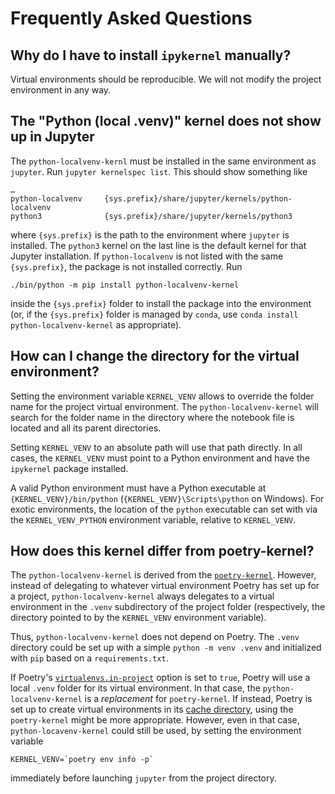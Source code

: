# Frequently Asked Questions

## Why do I have to install `ipykernel` manually?

Virtual environments should be reproducible. We will not modify the project environment in any way.

## The "Python (local .venv)" kernel does not show up in Jupyter

The `python-localvenv-kernl` must be installed in the same environment as `jupyter`. Run `jupyter kernelspec list`. This should show something like

```
…
python-localvenv     {sys.prefix}/share/jupyter/kernels/python-localvenv
python3              {sys.prefix}/share/jupyter/kernels/python3
```

where `{sys.prefix}` is the path to the environment where `jupyter` is installed. The `python3` kernel on the last line is the default kernel for that Jupyter installation. If `python-localvenv` is not listed with the same `{sys.prefix}`, the package is not installed correctly. Run

```
./bin/python -m pip install python-localvenv-kernel
```

inside the `{sys.prefix}` folder to install the package into the environment (or, if the `{sys.prefix}` folder is managed by `conda`, use `conda install python-localvenv-kernel` as appropriate).


## How can I change the directory for the virtual environment?

Setting the environment variable `KERNEL_VENV` allows to override the folder name for the project virtual environment. The `python-localvenv-kernel` will search for the folder name in the directory where the notebook file is located and all its parent directories.

Setting `KERNEL_VENV` to an absolute path will use that path directly. In all cases, the `KERNEL_VENV` must point to a Python environment and have the `ipykernel` package installed.

A valid Python environment must have a Python executable at `{KERNEL_VENV}/bin/python` (`{KERNEL_VENV}\Scripts\python` on Windows). For exotic environments, the location of the `python` executable can set with via the `KERNEL_VENV_PYTHON` environment variable, relative to `KERNEL_VENV`.


## How does this kernel differ from poetry-kernel?

The `python-localvenv-kernel` is derived from the [`poetry-kernel`](https://github.com/pathbird/poetry-kernel). However, instead of delegating to whatever virtual environment Poetry has set up for a project, `python-localvenv-kernel` always delegates to a virtual environment in the `.venv` subdirectory of the project folder (respectively, the directory pointed to by the `KERNEL_VENV` environment variable).

Thus, `python-localvenv-kernel` does not depend on Poetry. The `.venv` directory could be set up with a simple `python -m venv .venv` and initialized with `pip` based on a `requirements.txt`.

If Poetry's [`virtualenvs.in-project`](https://python-poetry.org/docs/configuration/#virtualenvsin-project) option is set to `true`, Poetry will use a local `.venv` folder for its virtual environment. In that case, the `python-localvenv-kernel` is a *replacement* for `poetry-kernel`. If instead, Poetry is set up to create virtual environments in its [cache directory](https://python-poetry.org/docs/configuration/#cache-directory), using the `poetry-kernel` might be more appropriate. However, even in that case, `python-locavenv-kernel` could still be used, by setting the environment variable

~~~
KERNEL_VENV=`poetry env info -p`
~~~

immediately before launching `jupyter` from the project directory.
